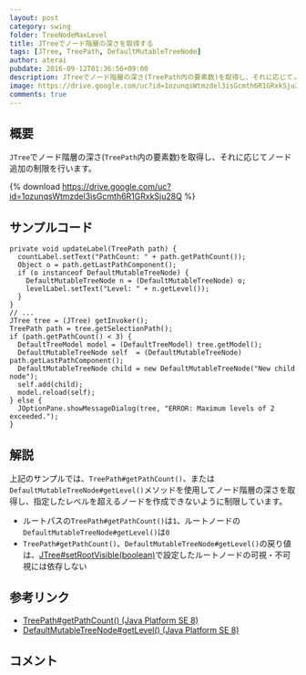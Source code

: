 ```yaml
---
layout: post
category: swing
folder: TreeNodeMaxLevel
title: JTreeでノード階層の深さを取得する
tags: [JTree, TreePath, DefaultMutableTreeNode]
author: aterai
pubdate: 2016-09-12T01:36:56+09:00
description: JTreeでノード階層の深さ(TreePath内の要素数)を取得し、それに応じてノード追加の制限を行います。
image: https://drive.google.com/uc?id=1ozunqsWtmzdel3isGcmth6R1GRxkSju28Q
comments: true
---
```

## 概要
`JTree`でノード階層の深さ(`TreePath`内の要素数)を取得し、それに応じてノード追加の制限を行います。

{% download https://drive.google.com/uc?id=1ozunqsWtmzdel3isGcmth6R1GRxkSju28Q %}

## サンプルコード
<pre class="prettyprint"><code>private void updateLabel(TreePath path) {
  countLabel.setText("PathCount: " + path.getPathCount());
  Object o = path.getLastPathComponent();
  if (o instanceof DefaultMutableTreeNode) {
    DefaultMutableTreeNode n = (DefaultMutableTreeNode) o;
    levelLabel.setText("Level: " + n.getLevel());
  }
}
// ...
JTree tree = (JTree) getInvoker();
TreePath path = tree.getSelectionPath();
if (path.getPathCount() &lt; 3) {
  DefaultTreeModel model = (DefaultTreeModel) tree.getModel();
  DefaultMutableTreeNode self  = (DefaultMutableTreeNode) path.getLastPathComponent();
  DefaultMutableTreeNode child = new DefaultMutableTreeNode("New child node");
  self.add(child);
  model.reload(self);
} else {
  JOptionPane.showMessageDialog(tree, "ERROR: Maximum levels of 2 exceeded.");
}
</code></pre>

## 解説
上記のサンプルでは、`TreePath#getPathCount()`、または`DefaultMutableTreeNode#getLevel()`メソッドを使用してノード階層の深さを取得し、指定したレベルを超えるノードを作成できないように制限しています。

- ルートパスの`TreePath#getPathCount()`は`1`、ルートノードの`DefaultMutableTreeNode#getLevel()`は`0`
- `TreePath#getPathCount()`、`DefaultMutableTreeNode#getLevel()`の戻り値は、[JTree#setRootVisible(boolean)](https://docs.oracle.com/javase/jp/8/docs/api/javax/swing/JTree.html#setRootVisible-boolean-)で設定したルートノードの可視・不可視には依存しない

<!-- dummy comment line for breaking list -->

## 参考リンク
- [TreePath#getPathCount() (Java Platform SE 8)](https://docs.oracle.com/javase/jp/8/docs/api/javax/swing/tree/TreePath.html#getPathCount--)
- [DefaultMutableTreeNode#getLevel() (Java Platform SE 8)](https://docs.oracle.com/javase/jp/8/docs/api/javax/swing/tree/DefaultMutableTreeNode.html#getLevel--)

<!-- dummy comment line for breaking list -->

## コメント
